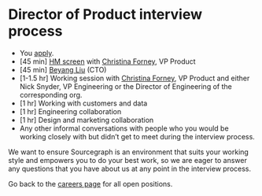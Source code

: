 # Director of Product interview process

- You [apply](https://boards.greenhouse.io/sourcegraph91/jobs/4003911004).
- [45 min] [HM screen](../hm_intro_call.md) with [Christina Forney](../../../../../company/team/index.md#christina-forney-she-her), VP Product
- [45 min] [Beyang Liu](../../../../../company/team/index.md#beyang-liu) (CTO)
- [1-1.5 hr] Working session with [Christina Forney](../../../../../company/team/index.md#christina-forney-she-her), VP Product and either Nick Snyder, VP Engineering or the Director of Engineering of the corresponding org.
- [1 hr] Working with customers and data
- [1 hr] Engineering collaboration
- [1 hr] Design and marketing collaboration
- Any other informal conversations with people who you would be working closely with but didn’t get to meet during the interview process.

We want to ensure Sourcegraph is an environment that suits your working style and empowers you to do your best work, so we are eager to answer any questions that you have about us at any point in the interview process.

Go back to the [careers page](https://boards.greenhouse.io/sourcegraph91) for all open positions.
